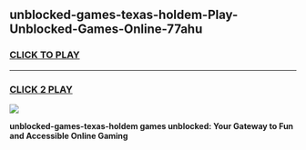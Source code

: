 
## unblocked-games-texas-holdem-Play-Unblocked-Games-Online-77ahu
<h3>
<a href="https://premium76.site?title=unblocked-games-texas-holdem&ref=24A">CLICK TO PLAY</a></h3>
<hr>

<h3>
<a href="https://premium76.site?title=unblocked-games-texas-holdem&ref=24A">CLICK 2 PLAY</a>
  
</h3>

<a href="https://premium76.site?title=unblocked-games-texas-holdem&ref=24A"><img src="https://clearcache.store/games.png"></a>


**unblocked-games-texas-holdem games unblocked: Your Gateway to Fun and Accessible Online Gaming**
